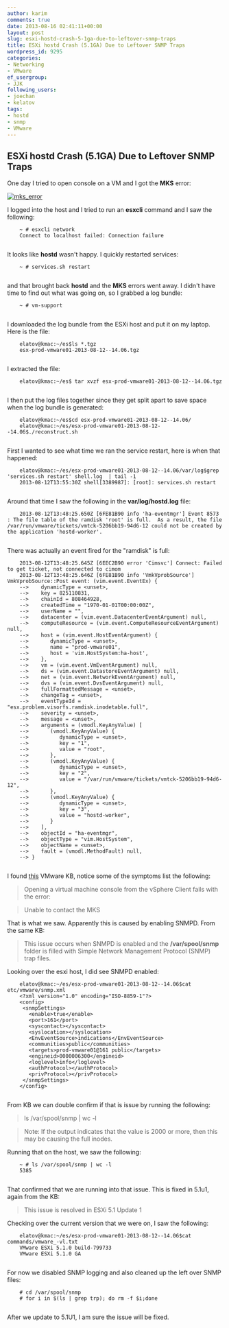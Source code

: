 ```yaml
---
author: karim
comments: true
date: 2013-08-16 02:41:11+00:00
layout: post
slug: esxi-hostd-crash-5-1ga-due-to-leftover-snmp-traps
title: ESXi hostd Crash (5.1GA) Due to Leftover SNMP Traps
wordpress_id: 9295
categories:
- Networking
- VMware
ef_usergroup:
- JJK
following_users:
- joechan
- kelatov
tags:
- hostd
- snmp
- VMware
---
```


## ESXi hostd Crash (5.1GA) Due to Leftover SNMP Traps





One day I tried to open console on a VM and I got the **MKS** error:





[![mks_error](http://virtuallyhyper.com/wp-content/uploads/2013/08/mks_error.png)](http://virtuallyhyper.com/wp-content/uploads/2013/08/mks_error.png)





I logged into the host and I tried to run an **esxcli** command and I saw the following:




    

```
    ~ # esxcli network 
    Connect to localhost failed: Connection failure
    
```






It looks like **hostd** wasn't happy. I quickly restarted services:




    

```
    ~ # services.sh restart
    
```






and that brought back **hostd** and the **MKS** errors went away. I didn't have time to find out what was going on, so I grabbed a log bundle:




    

```
    ~ # vm-support
    
```






I downloaded the log bundle from the ESXi host and put it on my laptop. Here is the file:




    

```
    elatov@kmac:~/es$ls *.tgz
    esx-prod-vmware01-2013-08-12--14.06.tgz
    
```






I extracted the file:




    

```
    elatov@kmac:~/es$ tar xvzf esx-prod-vmware01-2013-08-12--14.06.tgz
    
```






I then put the log files together since they get split apart to save space when the log bundle is generated:




    

```
    elatov@kmac:~/es$cd esx-prod-vmware01-2013-08-12--14.06/
    elatov@kmac:~/es/esx-prod-vmware01-2013-08-12--14.06$./reconstruct.sh 
    
```






First I wanted to see what time we ran the service restart, here is when that happened:




    

```
    elatov@kmac:~/es/esx-prod-vmware01-2013-08-12--14.06/var/log$grep 'services.sh restart' shell.log  | tail -1
    2013-08-12T13:55:30Z shell[3389987]: [root]: services.sh restart
    
```






Around that time I saw the following in the **var/log/hostd.log** file:




    

```
    2013-08-12T13:48:25.650Z [6FE81B90 info 'ha-eventmgr'] Event 8573 : The file table of the ramdisk 'root' is full.  As a result, the file /var/run/vmware/tickets/vmtck-5206bb19-94d6-12 could not be created by the application 'hostd-worker'.
    
```






There was actually an event fired for the "ramdisk" is full:




    

```
    2013-08-12T13:48:25.645Z [6EEC2B90 error 'Cimsvc'] Connect: Failed to get ticket, not connected to cimom
    2013-08-12T13:48:25.646Z [6FE81B90 info 'VmkVprobSource'] VmkVprobSource::Post event: (vim.event.EventEx) {
    -->    dynamicType = <unset>,
    -->    key = 825110831,
    -->    chainId = 808464928,
    -->    createdTime = "1970-01-01T00:00:00Z",
    -->    userName = "",
    -->    datacenter = (vim.event.DatacenterEventArgument) null,
    -->    computeResource = (vim.event.ComputeResourceEventArgument) null,
    -->    host = (vim.event.HostEventArgument) {
    -->       dynamicType = <unset>,
    -->       name = "prod-vmware01",
    -->       host = 'vim.HostSystem:ha-host',
    -->    },
    -->    vm = (vim.event.VmEventArgument) null,
    -->    ds = (vim.event.DatastoreEventArgument) null,
    -->    net = (vim.event.NetworkEventArgument) null,
    -->    dvs = (vim.event.DvsEventArgument) null,
    -->    fullFormattedMessage = <unset>,
    -->    changeTag = <unset>,
    -->    eventTypeId = "esx.problem.visorfs.ramdisk.inodetable.full",
    -->    severity = <unset>,
    -->    message = <unset>,
    -->    arguments = (vmodl.KeyAnyValue) [
    -->       (vmodl.KeyAnyValue) {
    -->          dynamicType = <unset>,
    -->          key = "1",
    -->          value = "root",
    -->       },
    -->       (vmodl.KeyAnyValue) {
    -->          dynamicType = <unset>,
    -->          key = "2",
    -->          value = "/var/run/vmware/tickets/vmtck-5206bb19-94d6-12",
    -->       },
    -->       (vmodl.KeyAnyValue) {
    -->          dynamicType = <unset>,
    -->          key = "3",
    -->          value = "hostd-worker",
    -->       }
    -->    ],
    -->    objectId = "ha-eventmgr",
    -->    objectType = "vim.HostSystem",
    -->    objectName = <unset>,
    -->    fault = (vmodl.MethodFault) null,
    --> }
    
```






I found [this](http://kb.vmware.com/kb/2040707) VMware KB, notice some of the symptoms list the following:





> 
  
> 
> Opening a virtual machine console from the vSphere Client fails with the error:
> 
> 
  
  
> 
> Unable to contact the MKS
> 
> 






That is what we saw. Apparently this is caused by enabling SNMPD. From the same KB:





> 
  
> 
> This issue occurs when SNMPD is enabled and the **/var/spool/snmp** folder is filled with Simple Network Management Protocol (SNMP) trap files.
> 
> 






Looking over the esxi host, I did see SNMPD enabled:




    

```
    elatov@kmac:~/es/esx-prod-vmware01-2013-08-12--14.06$cat etc/vmware/snmp.xml
    <?xml version="1.0" encoding="ISO-8859-1"?>
    <config>
     <snmpSettings>
       <enable>true</enable>
       <port>161</port>
       <syscontact></syscontact>
       <syslocation></syslocation>
       <EnvEventSource>indications</EnvEventSource>
       <communities>public</communities>
       <targets>prod-vmware01@161 public</targets>
       <engineid>0000006300</engineid>
       <loglevel>info</loglevel>
       <authProtocol></authProtocol>
       <privProtocol></privProtocol>
     </snmpSettings>
    </config>
    
```






From KB we can double confirm if that is issue by running the following:





> 
  
> 
> ls /var/spool/snmp | wc -l
> 
> 
  
  
> 
> Note: If the output indicates that the value is 2000 or more, then this may be causing the full inodes.
> 
> 






Running that on the host, we saw the following:




    

```
    ~ # ls /var/spool/snmp | wc -l
    5385 
    
```






That confirmed that we are running into that issue. This is fixed in 5.1u1, again from the KB:





> 
  
> 
> This issue is resolved in ESXi 5.1 Update 1
> 
> 






Checking over the current version that we were on, I saw the following:




    

```
    elatov@kmac:~/es/esx-prod-vmware01-2013-08-12--14.06$cat commands/vmware_-vl.txt
    VMware ESXi 5.1.0 build-799733
    VMware ESXi 5.1.0 GA
    
```






For now we disabled SNMP logging and also cleaned up the left over SNMP files:




    

```
    # cd /var/spool/snmp
    # for i in $(ls | grep trp); do rm -f $i;done
    
```






After we update to 5.1U1, I am sure the issue will be fixed.



